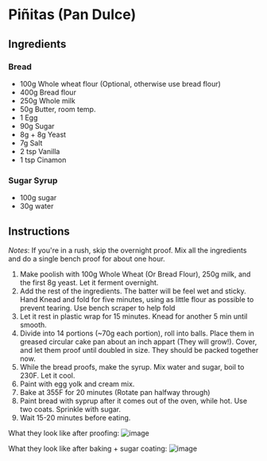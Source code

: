 # Piñitas (Pan Dulce)

## Ingredients

### Bread
* 100g Whole wheat flour (Optional, otherwise use bread flour)
* 400g Bread flour
* 250g Whole milk
* 50g Butter, room temp.
* 1 Egg
* 90g Sugar
* 8g + 8g Yeast
* 7g Salt
* 2 tsp Vanilla
* 1 tsp Cinamon

### Sugar Syrup
* 100g sugar
* 30g water


## Instructions
_Notes_: If you're in a rush, skip the overnight proof. Mix all the ingredients and do a single bench proof for about one hour.

1. Make poolish with 100g Whole Wheat (Or Bread Flour), 250g milk, and the first 8g yeast. Let it ferment overnight.
2. Add the rest of the ingredients. The batter will be feel wet and sticky. Hand Knead and fold for five minutes, using as little flour as possible to prevent tearing. Use bench scraper to help fold
3. Let it rest in plastic wrap for 15 minutes. Knead for another 5 min until smooth.
4. Divide into 14 portions (~70g each portion), roll into balls.  Place them in greased circular cake pan about an inch appart (They will grow!). Cover, and let them proof until doubled in size. They should be packed together now.
5. While the bread proofs, make the syrup. Mix water and sugar, boil to 230F. Let it cool.
6. Paint with egg yolk and cream mix.
7. Bake at 355F for 20 minutes (Rotate pan halfway through)
8. Paint bread with syprup after it comes out of the oven, while hot.  Use two coats. Sprinkle with sugar.
9. Wait 15-20 minutes before eating.

What they look like after proofing:
![image](https://github.com/user-attachments/assets/93265d0c-3bdd-41ee-b587-9aa855ad7068)

What they look like after baking + sugar coating:
![image](https://github.com/user-attachments/assets/e28e3688-34cc-4033-815c-6e4b1244076a)
